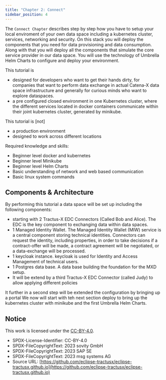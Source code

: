 ```yaml
---
title: "Chapter 2: Connect"
sidebar_position: 4
---
```


The `Connect Chapter` describes step by step how you have to setup your local enviroment of your own data space including a kubernetes cluster, services, networking and security. On this stack you will deploy the components that you need for data provisioning and data consumption. Along with that you will deploy all the components that simulate the core service provider in our data space. You will use the technology of Umbrella Helm Charts to configure and deploy your environment.

This tutorial is

- designed for developers who want to get their hands dirty, for companies that want to perform data exchange in actual Catena-X data space infrastructure and generally for curious minds who want to explore dataspaces.
- a pre configured closed environment in one Kubernetes cluster, where the different services located in docker containers communicate within their joint kubernetes cluster, generated by minikube.

This tutorial is [not]

- a production environment
- designed to work across different locations

Required knowledge and skills:

- Beginner level docker and kubernetes
- Beginner level Minikube
- Beginner level Helm Charts
- Basic understanding of network and web based communication
- Basic linux system commands

## Components & Architecture

By performing this tutorial a data space will be set up including the following components:

- starting with 2 Tractus-X EDC Connectors (Called Bob and Alice). The EDC is the key component to exchanging data within data spaces.
- 1 Managed Identity Wallet. The Managed Identity Wallet (MIW) service is a central component storing technical identities. Connectors can request the identity, including properties, in order to take decisions if a contract-offer will be made, a contract agreement will be negotiated, or a data-exchange will be processed.
- 1 keycloak instance. keycloak is used for Identity and Access Management of technical users.
- 1 Postgres data base. A data base building the foundation for the MXD setup.
- It will be extend by a third Tractus-X EDC Connector (called Judy) to allow applying different policies

It further in a second step will be extended the configuration by bringing up a portal We now will start with teh next section deploy to bring up the kubernetes cluster with minikube and the first Umbrella Helm Charts.

## Notice

This work is licensed under the [CC-BY-4.0](https://creativecommons.org/licenses/by/4.0/legalcode).

- SPDX-License-Identifier: CC-BY-4.0
- SPDX-FileCopyrightText: 2023 sovity GmbH
- SPDX-FileCopyrightText: 2023 SAP SE
- SPDX-FileCopyrightText: 2023 msg systems AG
- Source URL: [https://github.com/eclipse-tractusx/eclipse-tractusx.github.io](https://github.com/eclipse-tractusx/eclipse-tractusx.github.io)
